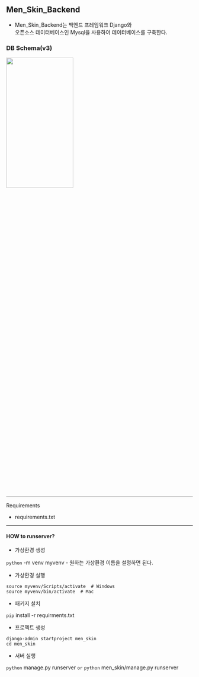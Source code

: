 ## Men_Skin_Backend
- Men_Skin_Backend는 백엔드 프레임워크 Django와 <br>
  오픈소스 데이터베이스인 Mysql을 사용하여 데이터베이스를 구축한다.

### DB Schema(v3)
<img src= "https://user-images.githubusercontent.com/79985009/127145832-32347d1e-4d01-4dfa-abdb-1f4e67c4eaa0.png" width="60%" height="30%">

---
Requirements
- requirements.txt
---
#### HOW to runserver?
- 가상환경 생성

`python` -m venv myvenv  - 원하는 가상환경 이름을 설정하면 된다.

- 가상환경 실행
```shell
source myvenv/Scripts/activate  # Windows
source myvenv/bin/activate  # Mac
```

- 패키지 설치

`pip` install -r requirments.txt


- 프로젝트 생성
```shell
django-admin startproject men_skin
cd men_skin
```

- 서버 실행

`python` manage.py runserver
`or`
`python` men_skin/manage.py runserver




